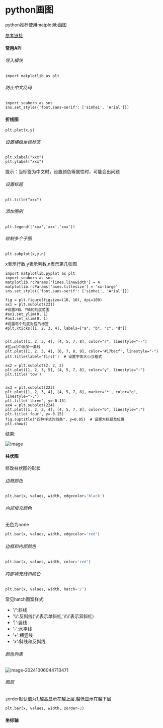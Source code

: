 # python画图
python推荐使用matplotlib画图

[参考链接](https://blog.csdn.net/weixin_41558411/article/details/115582012?ops_request_misc=&request_id=&biz_id=102&utm_term=python%E7%94%BB%E5%9B%BE&utm_medium=distribute.pc_search_result.none-task-blog-2~all~sobaiduweb~default-0-115582012.142^v96^pc_search_result_base8&spm=1018.2226.3001.4187)

#### 常用API
###### 导入模块
```
import matplotlib as plt
```
###### 防止中文乱码
```
import seaborn as sns
sns.set_style({'font.sans-serif': ['simhei', 'Arial']})
```
#### 折线图
```
plt.plot(x,y)
```
###### 设置横纵坐标标签
```
plt.xlabel("xxx")
plt.ylabel("xxx")
```
提示：当标签为中文时，设置颜色等属性时，可能会出问题
###### 设置标题
```
plt.title("xxx")
```
###### 添加图例
```
plt.legend(['xxx','xxx','xxx'])
```
###### 绘制多个子图
```
plt.subplot(x,y,n)
```
x表示行数,y表示列数,n表示第几张图
```
import matplotlib.pyplot as plt
import seaborn as sns
matplotlib.rcParams['lines.linewidth'] = 4
matplotlib.rcParams['axes.titlesize'] = 'xx-large'
sns.set_style({'font.sans-serif': ['simhei', 'Arial']})

fig = plt.figure(figsize=(10, 10), dpi=100)
ax1 = plt.subplot(221)
#设置X轴、Y轴的刻度范围
#ax1.set_ylim(0, 1)
#ax1.set_xlim(0, 1)
#设置每个刻度对应的标签
#plt.xticks([1, 2, 3, 4], labels=["a", "b", "c", "d"])


plt.plot([1, 2, 3, 4], [4, 5, 7, 8], color="r", linestyle="--")
#在ax1中添加一条线
plt.plot([1, 2, 3, 4], [6, 7, 8, 9], color='#17becf', linestyle="-")
plt.title(label='first')  # 设置字体大小与格式

ax2 = plt.subplot(2, 2, 2)
plt.plot([1, 2, 3, 5], [4, 5, 7, 8], color="y", linestyle="-")
plt.title('tow')


ax3 = plt.subplot(223)
plt.plot([1, 2, 3, 4], [4, 5, 7, 8], marker='*', color="g", linestyle="-.")
plt.title('three', y=-0.15)  
ax4 = plt.subplot(224)
plt.plot([1, 2, 3, 4], [4, 5, 7, 8], color="b", linestyle=":")
plt.title('four', y=-0.15)  
fig.suptitle("四种样式的线条", y=0.05)  # 设置大标题及位置
plt.show()
```
结果:

![image](https://fzchen-picgo.oss-cn-shanghai.aliyuncs.com/Github/learning/20241203042219192.png)

#### 柱状图

修改柱状图的形状

###### 边框颜色

```py
plt.bar(x, values, width, edgecolor='black')
```

###### 内部填充颜色

无色为none

```py
plt.bar(x, values, width, edgecolor='red') 
```

###### 边框和内部颜色

```python
plt.bar(x, values, width, color='red') 
```

###### 内部填充线和颜色

```py
plt.bar(x, values, width, hatch='/') 
```

常见hatch图案样式:

- '/':斜线
- '\\\\':反斜线('\\\\'表示单斜杠,'\\\\\\\\'表示双斜杠)
- '|':竖线
- '-':水平线
- '+':横竖线
- 'x':斜线和反斜线

###### 颜色列表

![image-20241006044713471](https://fzchen-picgo.oss-cn-shanghai.aliyuncs.com/Github/learning/20241203042228372.png)

###### 图层

zorder默认值为1,越高显示在越上层,越低显示在越下层

```py
plt.bar(x, values, width, zorder=2) 
```

#### 坐标轴

